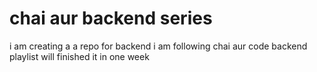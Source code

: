 # chai aur backend series 
i am creating a a repo for backend i am following chai aur code backend playlist will finished it in one week 
